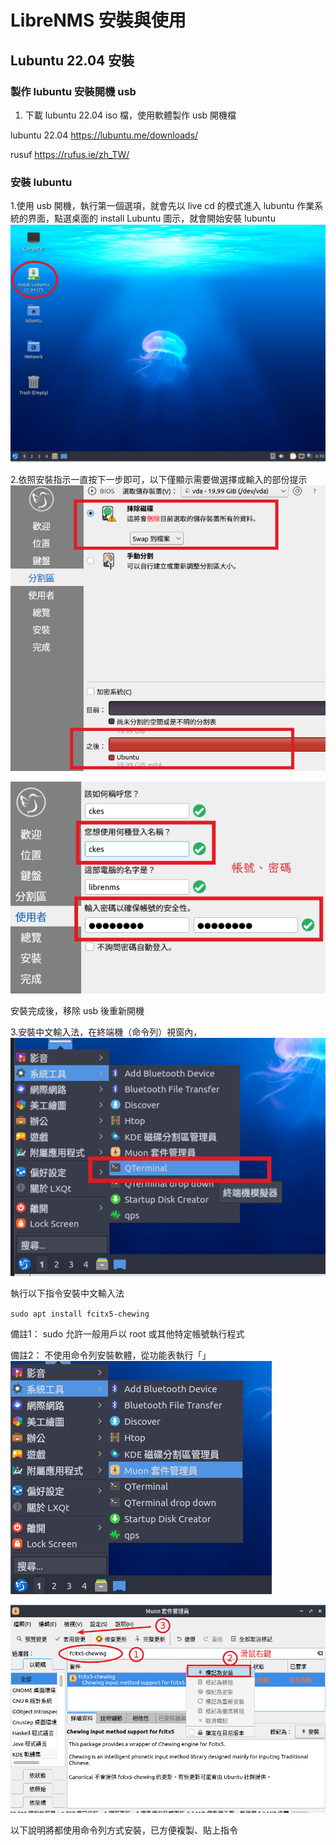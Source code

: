 # LibreNMS 安裝與使用

## Lubuntu 22.04 安裝 

### 製作 lubuntu 安裝開機 usb
1. 下載 lubuntu 22.04 iso 檔，使用軟體製作 usb 開機檔

lubuntu 22.04 https://lubuntu.me/downloads/

rusuf https://rufus.ie/zh_TW/

### 安裝 lubuntu
1.使用 usb 開機，執行第一個選項，就會先以 live cd 的模式進入 lubuntu 作業系統的界面，點選桌面的 install Lubuntu 圖示，就會開始安裝 lubuntu 
![install_lubuntu](2023-12-12-08-49-03.png)

2.依照安裝指示一直按下一步即可，以下僅顯示需要做選擇或輸入的部份提示
![](2023-12-12-08-49-52.png)

![](2023-12-12-08-50-07.png)

安裝完成後，移除 usb 後重新開機

3.安裝中文輸入法，在終端機（命令列）視窗內，
![](2023-12-12-08-50-31.png)


執行以下指令安裝中文輸入法

`sudo apt install fcitx5-chewing`


備註1： sudo 允許一般用戶以 root 或其他特定帳號執行程式

備註2： 不使用命令列安裝軟體，從功能表執行「」
![](2023-12-12-08-51-47.png)

![](2023-12-12-08-51-58.png)

以下說明將都使用命令列方式安裝，已方便複製、貼上指令
